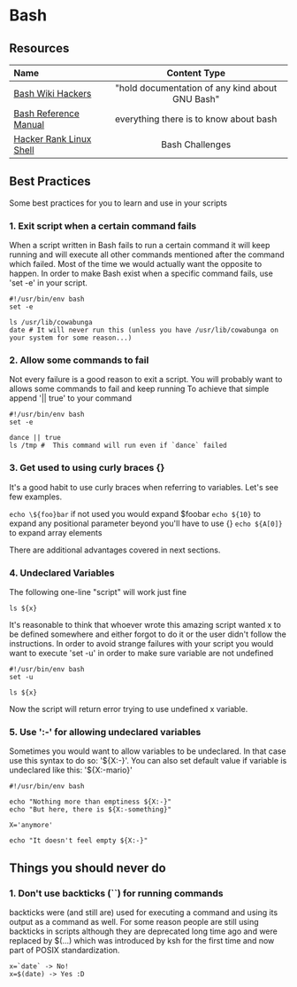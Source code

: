 # Bash

## Resources

Name | Content Type
:------ |:--------:
[Bash Wiki Hackers](http://wiki.bash-hackers.org/start) | "hold documentation of any kind about GNU Bash"
[Bash Reference Manual](https://tiswww.case.edu/php/chet/bash/bashref.html) | everything there is to know about bash
[Hacker Rank Linux Shell](https://www.hackerrank.com/domains/shell) | Bash Challenges

## Best Practices

Some best practices for you to learn and use in your scripts

### 1. Exit script when a certain command fails

When a script written in Bash fails to run a certain command it will keep
running and will execute all other commands mentioned after the command which failed.
Most of the time we would actually want the opposite to happen.
In order to make Bash exist when a specific command fails, use 'set -e' in your script.

```
#!/usr/bin/env bash
set -e

ls /usr/lib/cowabunga
date # It will never run this (unless you have /usr/lib/cowabunga on your system for some reason...)
```

### 2. Allow some commands to fail

Not every failure is a good reason to exit a script.
You will probably want to allows some commands to fail and keep running
To achieve that simple append '|| true' to your command

```
#!/usr/bin/env bash
set -e

dance || true
ls /tmp #  This command will run even if `dance` failed
```

### 3. Get used to using curly braces {}

It's a good habit to use curly braces when
referring to variables. Let's see few examples.

`echo \${foo}bar` if not used you would expand \$foobar
`echo ${10}` to expand any positional parameter beyond you'll have to use {}
`echo ${A[0]}` to expand array elements

There are additional advantages covered in next sections.

### 4. Undeclared Variables

The following one-line "script" will work just fine

```
ls ${x}
```

It's reasonable to think that whoever wrote this amazing script
wanted x to be defined somewhere and either forgot to do it or the
user didn't follow the instructions.
In order to avoid strange failures with your script you would
want to execute 'set -u' in order to make sure variable are not
undefined

```
#!/usr/bin/env bash
set -u

ls ${x}
```

Now the script will return error trying to use undefined x variable.

### 5. Use ':-' for allowing undeclared variables

Sometimes you would want to allow variables to be undeclared.
In that case use this syntax to do so: '\${X:-}'.
You can also set default value if variable is undeclared
like this: '\${X:-mario}'

```
#!/usr/bin/env bash

echo "Nothing more than emptiness ${X:-}"
echo "But here, there is ${X:-something}"

X='anymore'

echo "It doesn't feel empty ${X:-}"
```

## Things you should never do

### 1. Don't use backticks (``) for running commands

backticks were (and still are) used for executing a command and using its
output as a command as well. For some reason people are still using backticks
in scripts although they are deprecated long time ago and were replaced
by \$(...) which was introduced by ksh for the first time and now part of
POSIX standardization.

```
x=`date` -> No!
x=$(date) -> Yes :D
```
